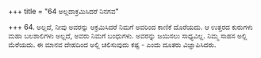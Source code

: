 +++
title = "64 ಅಲ್ಲದಾಕ್ರಮಿಸಿದರೆ ನಿನಗವ"

+++
64. ಅಲ್ಲದೆ, ನೀವು ಅವರನ್ನು ಆಕ್ರಮಿಸಿದರೆ ನಿಮಗೆ ಅವರಿಂದ ಕಾಣಿಕೆ ದೊರೆಯದು. ಆ ಉತ್ತರದ ಕುರುಗಳು ಮಹಾ ಬಲಶಾಲಿಗಳು ಅಲ್ಲದೆ, ಅವರು ನಿಮಗೆ ಬಂಧುಗಳು. ಅವರನ್ನು ಜಯಿಸಲು ಸಾಧ್ಯವಿಲ್ಲ. ನಿಮ್ಮ ಸಾಹಸ ಅಲ್ಲಿ ಮೆರೆಯದು. ಈ ಮಾನವ ದೇಹದಿಂದ ಅಲ್ಲಿ ಚಲಿಸುವುದು ಕಷ್ಟ - ಎಂದು ದೂತರು ವಿಜ್ಞಾಪಿಸಿದರು.